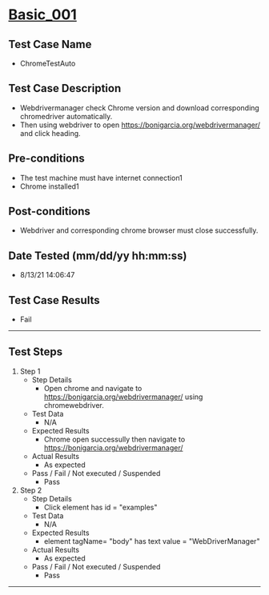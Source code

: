 # [Basic_001](https://github.com/bonigarcia/webdrivermanager-examples/tree/master/src/test/java/io/github/bonigarcia/wdm/test/basic/ChromeTest.java)
## Test Case Name
* ChromeTestAuto
## Test Case Description
* Webdrivermanager check Chrome version and download corresponding chromedriver automatically.
* Then using webdriver to open https://bonigarcia.org/webdrivermanager/ and click heading.
## Pre-conditions
* The test machine must have internet connection1
* Chrome installed1
## Post-conditions
* Webdriver and corresponding chrome browser must close successfully.
## Date Tested (mm/dd/yy hh:mm:ss)
* 8/13/21 14:06:47
## Test Case Results
* Fail
---
## Test Steps
1. Step 1
	* Step Details
		* Open chrome and navigate to https://bonigarcia.org/webdrivermanager/ using chromewebdriver.
	* Test Data
		* N/A
	* Expected Results
		* Chrome open successully then navigate to https://bonigarcia.org/webdrivermanager/
	* Actual Results
		* As expected
	* Pass / Fail / Not executed / Suspended
		* Pass
2. Step 2
	* Step Details
		* Click element has id = "examples"
	* Test Data
		* N/A
	* Expected Results
		* element tagName= "body" has text value = "WebDriverManager"
	* Actual Results
		* As expected
	* Pass / Fail / Not executed / Suspended
		* Pass
---

